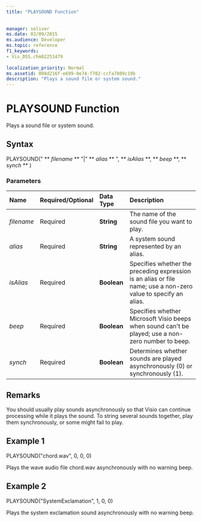 ```yaml
---
title: "PLAYSOUND Function"
 
 
manager: soliver
ms.date: 03/09/2015
ms.audience: Developer
ms.topic: reference
f1_keywords:
- Vis_DSS.chm82251479
 
localization_priority: Normal
ms.assetid: 098d216f-e699-0e74-f702-ccfa7809c19b
description: "Plays a sound file or system sound."
---
```


# PLAYSOUND Function

Plays a sound file or system sound. 
  
## Syntax

PLAYSOUND(" ** *filename* ** "|" ** *alias* ** ", ** *isAlias* **, ** *beep* **, ** *synch* ** ) 
  
### Parameters

|**Name**|**Required/Optional**|**Data Type**|**Description**|
|:-----|:-----|:-----|:-----|
| _filename_ <br/> |Required  <br/> |**String** <br/> |The name of the sound file you want to play.  <br/> |
| _alias_ <br/> |Required  <br/> |**String** <br/> | A system sound represented by an alias.  <br/> |
| _isAlias_ <br/> |Required  <br/> |**Boolean** <br/> | Specifies whether the preceding expression is an alias or file name; use a non-zero value to specify an alias.  <br/> |
| _beep_ <br/> |Required  <br/> |**Boolean** <br/> |Specifies whether Microsoft Visio beeps when sound can't be played; use a non-zero number to beep.  <br/> |
| _synch_ <br/> |Required  <br/> |**Boolean** <br/> |Determines whether sounds are played asynchronously (0) or synchronously (1).  <br/> |
   
## Remarks

You should usually play sounds asynchronously so that Visio can continue processing while it plays the sound. To string several sounds together, play them synchronously, or some might fail to play. 
  
## Example 1

PLAYSOUND("chord.wav", 0, 0, 0)
  
Plays the wave audio file chord.wav asynchronously with no warning beep.
  
## Example 2

PLAYSOUND("SystemExclamation", 1, 0, 0)
  
Plays the system exclamation sound asynchronously with no warning beep.
  


